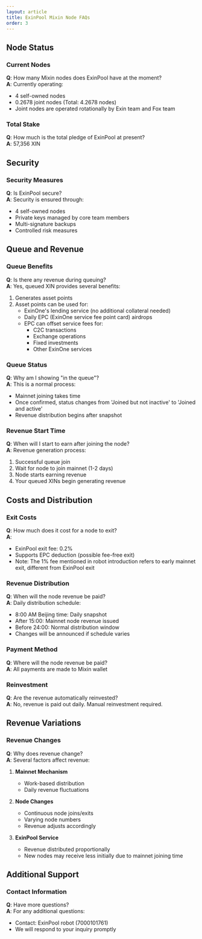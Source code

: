 ```yaml
---
layout: article
title: ExinPool Mixin Node FAQs
order: 3
---
```



## Node Status

### Current Nodes
**Q**: How many Mixin nodes does ExinPool have at the moment?  
**A**: Currently operating:
- 4 self-owned nodes
- 0.2678 joint nodes (Total: 4.2678 nodes)
- Joint nodes are operated rotationally by Exin team and Fox team

### Total Stake
**Q**: How much is the total pledge of ExinPool at present?  
**A**: 57,356 XIN

## Security

### Security Measures
**Q**: Is ExinPool secure?  
**A**: Security is ensured through:
- 4 self-owned nodes
- Private keys managed by core team members
- Multi-signature backups
- Controlled risk measures

## Queue and Revenue

### Queue Benefits
**Q**: Is there any revenue during queuing?  
**A**: Yes, queued XIN provides several benefits:
1. Generates asset points
2. Asset points can be used for:
   - ExinOne's lending service (no additional collateral needed)
   - Daily EPC (ExinOne service fee point card) airdrops
   - EPC can offset service fees for:
     - C2C transactions
     - Exchange operations
     - Fixed investments
     - Other ExinOne services

### Queue Status
**Q**: Why am I showing "in the queue"?  
**A**: This is a normal process:
- Mainnet joining takes time
- Once confirmed, status changes from 'Joined but not inactive' to 'Joined and active'
- Revenue distribution begins after snapshot

### Revenue Start Time
**Q**: When will I start to earn after joining the node?  
**A**: Revenue generation process:
1. Successful queue join
2. Wait for node to join mainnet (1-2 days)
3. Node starts earning revenue
4. Your queued XINs begin generating revenue

## Costs and Distribution

### Exit Costs
**Q**: How much does it cost for a node to exit?  
**A**: 
- ExinPool exit fee: 0.2%
- Supports EPC deduction (possible fee-free exit)
- Note: The 1% fee mentioned in robot introduction refers to early mainnet exit, different from ExinPool exit

### Revenue Distribution
**Q**: When will the node revenue be paid?  
**A**: Daily distribution schedule:
- 8:00 AM Beijing time: Daily snapshot
- After 15:00: Mainnet node revenue issued
- Before 24:00: Normal distribution window
- Changes will be announced if schedule varies

### Payment Method
**Q**: Where will the node revenue be paid?  
**A**: All payments are made to Mixin wallet

### Reinvestment
**Q**: Are the revenue automatically reinvested?  
**A**: No, revenue is paid out daily. Manual reinvestment required.

## Revenue Variations

### Revenue Changes
**Q**: Why does revenue change?  
**A**: Several factors affect revenue:
1. **Mainnet Mechanism**
   - Work-based distribution
   - Daily revenue fluctuations
   
2. **Node Changes**
   - Continuous node joins/exits
   - Varying node numbers
   - Revenue adjusts accordingly

3. **ExinPool Service**
   - Revenue distributed proportionally
   - New nodes may receive less initially due to mainnet joining time

## Additional Support

### Contact Information
**Q**: Have more questions?  
**A**: For any additional questions:
- Contact: ExinPool robot (7000101761)
- We will respond to your inquiry promptly
